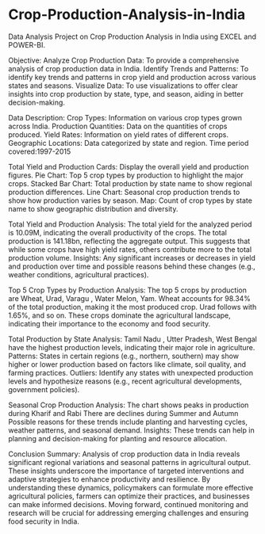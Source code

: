 # Crop-Production-Analysis-in-India
Data Analysis Project on Crop Production Analysis in India using EXCEL and POWER-BI.

Objective:
Analyze Crop Production Data: To provide a comprehensive analysis of crop production data in India.
Identify Trends and Patterns: To identify key trends and patterns in crop yield and production across various states and seasons.
Visualize Data: To use visualizations to offer clear insights into crop production by state, type, and season, aiding in better decision-making.


Data Description:
Crop Types: Information on various crop types grown across India.
Production Quantities: Data on the quantities of crops produced.
Yield Rates: Information on yield rates of different crops.
Geographic Locations: Data categorized by state and region.
Time period covered:1997-2015

Total Yield and Production Cards: Display the overall yield and production figures.
Pie Chart: Top 5 crop types by production to highlight the major crops.
Stacked Bar Chart: Total production by state name to show regional production differences.
Line Chart: Seasonal crop production trends to show how production varies by season.
Map: Count of crop types by state name to show geographic distribution and diversity.

Total Yield and Production
Analysis:
The total yield for the analyzed period is 10.09M, indicating the overall productivity of the crops.
The total production is 141.18bn, reflecting the aggregate output.
This suggests that while some crops have high yield rates, others contribute more to the total production volume.
Insights: Any significant increases or decreases in yield and production over time and possible reasons behind these changes (e.g., weather conditions, agricultural practices).

Top 5 Crop Types by Production 
Analysis:
The top 5 crops by production are Wheat, Urad, Varagu ,    Water Melon, Yam.
Wheat accounts for 98.34% of the total production, making it the most produced crop.
Urad follows with 1.65%, and so on.
These crops dominate the agricultural landscape, indicating their importance to the economy and food security.

Total Production by State
Analysis:
Tamil Nadu , Utter Pradesh, West Bengal  have the highest production levels, indicating their major role in agriculture.
Patterns: States in certain regions (e.g., northern, southern) may show higher or lower production based on factors like climate, soil quality, and farming practices.
Outliers: Identify any states with unexpected production levels and hypothesize reasons (e.g., recent agricultural developments, government policies).

Seasonal Crop Production
Analysis:
The chart shows peaks in production during Kharif and Rabi There are declines during Summer and Autumn
Possible reasons for these trends include planting and harvesting cycles, weather patterns, and seasonal demand.
Insights: These trends can help in planning and decision-making for planting and resource allocation.

Conclusion
Summary: Analysis of crop production data in India reveals significant regional variations and seasonal patterns in agricultural output. These insights underscore the importance of targeted interventions and adaptive strategies to enhance productivity and resilience. By understanding these dynamics, policymakers can formulate more effective agricultural policies, farmers can optimize their practices, and businesses can make informed decisions. Moving forward, continued monitoring and research will be crucial for addressing emerging challenges and ensuring food security in India.


